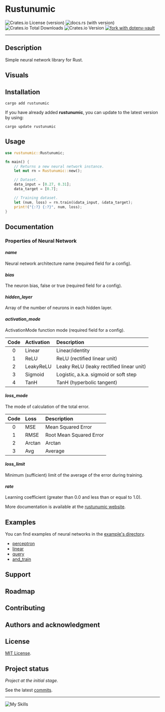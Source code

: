 # Rustunumic

![Crates.io License (version)](https://img.shields.io/crates/l/rustunumic/0.1.0?style=flat)
![docs.rs (with version)](https://img.shields.io/docsrs/rustunumic/0.1.0?style=flat&logo=docs.rs)
![Crates.io Total Downloads](https://img.shields.io/crates/d/rustunumic?style=flat&logo=rust)
![Crates.io Version](https://img.shields.io/crates/v/rustunumic?style=flat&logo=rust&label=rustunumic)
[![fork with dotenv-vault](https://badge.dotenv.org/fork.svg?r=1)](https://vault.dotenv.org/project/vlt_ea1a620a9e0e1bad96488e86eff7a82a82b6eef20c8d40c0ae0bac94029e6191/example)

---

## Description

Simple neural network library for Rust.

## Visuals

## Installation

```shell
cargo add rustunumic
```

If you have already added **rustunumic**, you can update to the latest version by using:

```shell
cargo update rustunumic
```

## Usage

```rust
use rustunumic::Rustunumic;

fn main() {
    // Returns a new neural network instance.
    let mut rn = Rustunumic::new();

    // Dataset.
    data_input = [0.27, 0.31];
    data_target = [0.7];

    // Training dataset.
    let (num, loss) = rn.train(&data_input, &data_target);
    print!("{:?} {:?}", num, loss);
}
```

## Documentation

### Properties of Neural Network

#### _name_

Neural network architecture name (required field for a config).

#### _bias_

The neuron bias, false or true (required field for a config).

#### _hidden_layer_

Array of the number of neurons in each hidden layer.

#### _activation_mode_

ActivationMode function mode (required field for a config).

| Code | Activation | Description                              |
|:----:|:-----------|:-----------------------------------------|
|  0   | Linear     | Linear/identity                          |
|  1   | ReLU       | ReLU (rectified linear unit)             |
|  2   | LeakyReLU  | Leaky ReLU (leaky rectified linear unit) |
|  3   | Sigmoid    | Logistic, a.k.a. sigmoid or soft step    |
|  4   | TanH       | TanH (hyperbolic tangent)                |

#### _loss_mode_

The mode of calculation of the total error.

| Code | Loss   | Description             |
|:----:|:-------|:------------------------|
|  0   | MSE    | Mean Squared Error      |
|  1   | RMSE   | Root Mean Squared Error |
|  2   | Arctan | Arctan                  |
|  3   | Avg    | Average                 |

#### _loss_limit_

Minimum (sufficient) limit of the average of the error during training.

#### _rate_

Learning coefficient (greater than 0.0 and less than or equal to 1.0).

More documentation is available at the [rustunumic website](https://teratron.github.io/rustunumic).

## Examples

You can find examples of neural networks in the [example's directory](examples).

- [perceptron](examples/perceptron)
- [linear](examples/linear)
- [query](examples/query)
- [and_train](examples/and_train)

## Support

## Roadmap

## Contributing

## Authors and acknowledgment

## License

[MIT License](LICENSE).

## Project status

_Project at the initial stage._

See the latest [commits](https://github.com/teratron/rustunumic/commits/master).

---

![My Skills](https://skillicons.dev/icons?i=python,golang,rust,javascript,git,github)

